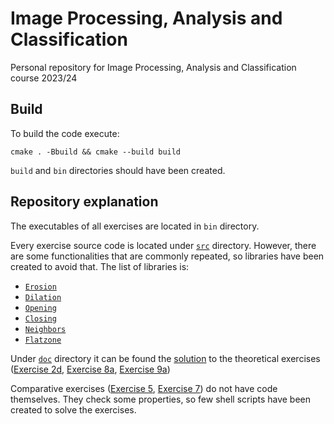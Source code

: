# Image Processing, Analysis and Classification

Personal repository for Image Processing, Analysis and Classification course 2023/24

## Build

To build the code execute:

```{sh}
cmake . -Bbuild && cmake --build build
```

`build` and `bin` directories should have been created.

## Repository explanation

The executables of all exercises are located in `bin` directory.

Every exercise source code is located under [`src`](src) directory. However,
there are some functionalities that are commonly repeated, so libraries have
been created to avoid that. The list of libraries is:

- [`Erosion`](lib/Erosion)
- [`Dilation`](lib/Dilation)
- [`Opening`](lib/Opening)
- [`Closing`](lib/Closing)
- [`Neighbors`](lib/Neighbors)
- [`Flatzone`](lib/Flatzone)

Under [`doc`](doc) directory it can be found the [solution](doc/Theoretical_exercises.pdf) to the theoretical
exercises ([Exercise 2d](src/exercise2/Exercises_02d_1.pdf), [Exercise 8a](src/exercise8/Exercises_08a_1.pdf), [Exercise 9a](src/exercise9/Exercises_09a_1.pdf))

Comparative exercises ([Exercise 5](src/exercise5), [Exercise 7](src/exercise7)) do not have code themselves. They check
some properties, so few shell scripts have been created to solve the exercises.
